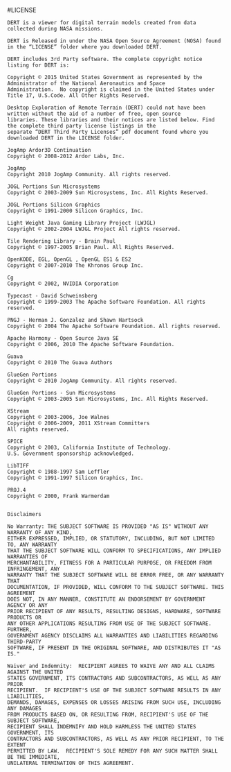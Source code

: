 #LICENSE

	DERT is a viewer for digital terrain models created from data collected during NASA missions.

	DERT is Released in under the NASA Open Source Agreement (NOSA) found in the “LICENSE” folder where you downloaded DERT.

	DERT includes 3rd Party software. The complete copyright notice listing for DERT is:

	Copyright © 2015 United States Government as represented by the Administrator of the National Aeronautics and Space
	Administration.  No copyright is claimed in the United States under Title 17, U.S.Code. All Other Rights Reserved.

	Desktop Exploration of Remote Terrain (DERT) could not have been written without the aid of a number of free, open source
	libraries. These libraries and their notices are listed below. Find the complete third party license listings in the
	separate “DERT Third Party Licenses” pdf document found where you downloaded DERT in the LICENSE folder.
 
	JogAmp Ardor3D Continuation
	Copyright © 2008-2012 Ardor Labs, Inc.
 
	JogAmp
	Copyright 2010 JogAmp Community. All rights reserved.
 
	JOGL Portions Sun Microsystems
	Copyright © 2003-2009 Sun Microsystems, Inc. All Rights Reserved.
 
	JOGL Portions Silicon Graphics
	Copyright © 1991-2000 Silicon Graphics, Inc.
 
	Light Weight Java Gaming Library Project (LWJGL)
	Copyright © 2002-2004 LWJGL Project All rights reserved.
 
	Tile Rendering Library - Brain Paul
	Copyright © 1997-2005 Brian Paul. All Rights Reserved.
 
	OpenKODE, EGL, OpenGL , OpenGL ES1 & ES2
	Copyright © 2007-2010 The Khronos Group Inc.
 
	Cg
	Copyright © 2002, NVIDIA Corporation
 
	Typecast - David Schweinsberg
	Copyright © 1999-2003 The Apache Software Foundation. All rights reserved.
 
	PNGJ - Herman J. Gonzalez and Shawn Hartsock
	Copyright © 2004 The Apache Software Foundation. All rights reserved.
 
	Apache Harmony - Open Source Java SE
	Copyright © 2006, 2010 The Apache Software Foundation.
 
	Guava
	Copyright © 2010 The Guava Authors
 
	GlueGen Portions
	Copyright © 2010 JogAmp Community. All rights reserved.
 
	GlueGen Portions - Sun Microsystems
	Copyright © 2003-2005 Sun Microsystems, Inc. All Rights Reserved.
 
	XStream
	Copyright © 2003-2006, Joe Walnes
	Copyright © 2006-2009, 2011 XStream Committers
	All rights reserved.
 
	SPICE
	Copyright © 2003, California Institute of Technology.
	U.S. Government sponsorship acknowledged.
 
	LibTIFF
	Copyright © 1988-1997 Sam Leffler
	Copyright © 1991-1997 Silicon Graphics, Inc.
 
	PROJ.4
	Copyright © 2000, Frank Warmerdam
 

	Disclaimers

	No Warranty: THE SUBJECT SOFTWARE IS PROVIDED "AS IS" WITHOUT ANY WARRANTY OF ANY KIND,
	EITHER EXPRESSED, IMPLIED, OR STATUTORY, INCLUDING, BUT NOT LIMITED TO, ANY WARRANTY
	THAT THE SUBJECT SOFTWARE WILL CONFORM TO SPECIFICATIONS, ANY IMPLIED WARRANTIES OF
	MERCHANTABILITY, FITNESS FOR A PARTICULAR PURPOSE, OR FREEDOM FROM INFRINGEMENT, ANY
	WARRANTY THAT THE SUBJECT SOFTWARE WILL BE ERROR FREE, OR ANY WARRANTY THAT
	DOCUMENTATION, IF PROVIDED, WILL CONFORM TO THE SUBJECT SOFTWARE. THIS AGREEMENT
	DOES NOT, IN ANY MANNER, CONSTITUTE AN ENDORSEMENT BY GOVERNMENT AGENCY OR ANY
	PRIOR RECIPIENT OF ANY RESULTS, RESULTING DESIGNS, HARDWARE, SOFTWARE PRODUCTS OR
	ANY OTHER APPLICATIONS RESULTING FROM USE OF THE SUBJECT SOFTWARE.  FURTHER,
	GOVERNMENT AGENCY DISCLAIMS ALL WARRANTIES AND LIABILITIES REGARDING THIRD-PARTY
	SOFTWARE, IF PRESENT IN THE ORIGINAL SOFTWARE, AND DISTRIBUTES IT "AS IS."

	Waiver and Indemnity:  RECIPIENT AGREES TO WAIVE ANY AND ALL CLAIMS AGAINST THE UNITED
	STATES GOVERNMENT, ITS CONTRACTORS AND SUBCONTRACTORS, AS WELL AS ANY PRIOR
	RECIPIENT.  IF RECIPIENT'S USE OF THE SUBJECT SOFTWARE RESULTS IN ANY LIABILITIES,
	DEMANDS, DAMAGES, EXPENSES OR LOSSES ARISING FROM SUCH USE, INCLUDING ANY DAMAGES
	FROM PRODUCTS BASED ON, OR RESULTING FROM, RECIPIENT'S USE OF THE SUBJECT SOFTWARE,
	RECIPIENT SHALL INDEMNIFY AND HOLD HARMLESS THE UNITED STATES GOVERNMENT, ITS
	CONTRACTORS AND SUBCONTRACTORS, AS WELL AS ANY PRIOR RECIPIENT, TO THE EXTENT
	PERMITTED BY LAW.  RECIPIENT'S SOLE REMEDY FOR ANY SUCH MATTER SHALL BE THE IMMEDIATE,
	UNILATERAL TERMINATION OF THIS AGREEMENT.

